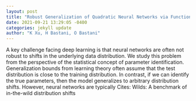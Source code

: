 ```yaml
--- 
layout: post 
title: "Robust Generalization of Quadratic Neural Networks via Function Identification" 
date: 2021-09-21 13:29:05 -0400 
categories: jekyll update 
author: "K Xu, H Bastani, O Bastani" 
--- 
```

A key challenge facing deep learning is that neural networks are often not robust to shifts in the underlying data distribution. We study this problem from the perspective of the statistical concept of parameter identification. Generalization bounds from learning theory often assume that the test distribution is close to the training distribution. In contrast, if we can identify the true parameters, then the model generalizes to arbitrary distribution shifts. However, neural networks are typically Cites: Wilds: A benchmark of in-the-wild distribution shifts